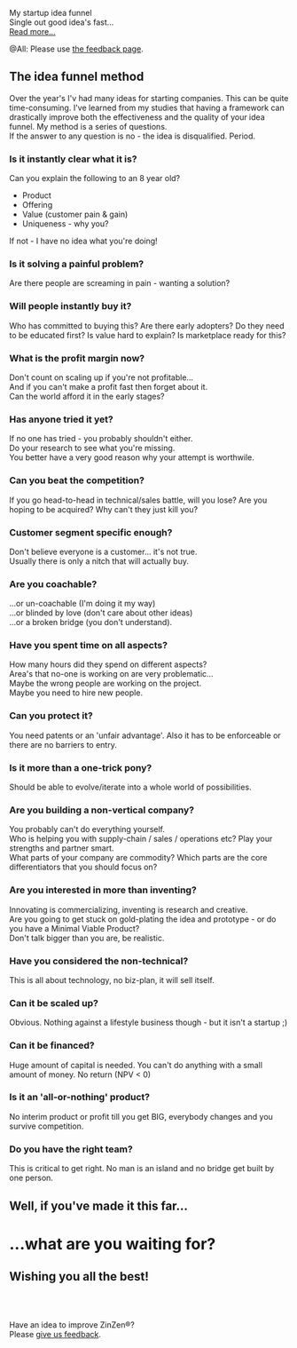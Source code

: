 My startup idea funnel    
Single out good idea's fast...   
[Read more...](https://blog.zinzen.me/2023/01/21/Startup-barriers.html)   

@All: Please use [the feedback page](https://zinzen.me/Home/ZinZen/Feedback).

## The idea funnel method

Over the year's I'v had many ideas for starting companies. This can be quite time-consuming. I've learned from my studies that having a framework can drastically improve both the effectiveness and the quality of your idea funnel. My method is a series of questions.  
If the answer to any question is no - the idea is disqualified. Period.

  
### Is it instantly clear what it is?  
Can you explain the following to an 8 year old?
- Product
- Offering
- Value (customer pain & gain)
- Uniqueness - why you?

If not - I have no idea what you're doing!


### Is it solving a painful problem?    
Are there people are screaming in pain - wanting a solution?


### Will people instantly buy it?    
Who has committed to buying this?
Are there early adopters?
Do they need to be educated first?
Is value hard to explain?
Is marketplace ready for this?
  
### What is the profit margin now?  
Don't count on scaling up if you're not profitable...  
And if you can't make a profit fast then forget about it.  
Can the world afford it in the early stages?
  
### Has anyone tried it yet?  
If no one has tried - you probably shouldn't either.  
Do your research to see what you're missing.  
You better have a very good reason why your attempt is worthwile.

### Can you beat the competition?  
If you go head-to-head in technical/sales battle, will you lose?
Are you hoping to be acquired? Why can't they just kill you?
  
### Customer segment specific enough?  
Don't believe everyone is a customer... it's not true.  
Usually there is only a nitch that will actually buy.
  
### Are you coachable?  
...or un-coachable (I'm doing it my way)  
...or blinded by love (don't care about other ideas)  
...or a broken bridge (you don't understand).  
   
### Have you spent time on all aspects?  
How many hours did they spend on different aspects?  
Area's that no-one is working on are very problematic...  
Maybe the wrong people are working on the project.  
Maybe you need to hire new people.  
  
### Can you protect it?  
You need patents or an 'unfair advantage'. Also it has to be enforceable or there are no barriers to entry.
  
### Is it more than a one-trick pony?  
Should be able to evolve/iterate into a whole world of possibilities.  
  
### Are you building a non-vertical company?  
You probably can't do everything yourself.  
Who is helping you with supply-chain / sales / operations etc? Play your strengths and partner smart.  
What parts of your company are commodity?   Which parts are the core differentiators that you should focus on?
  
### Are you interested in more than inventing?  
Innovating is commercializing, inventing is research and creative.  
Are you going to get stuck on gold-plating the idea and prototype - or do you have a Minimal Viable Product?  
Don't talk bigger than you are, be realistic.
  
### Have you considered the non-technical?
This is all about technology, no biz-plan, it will sell itself.  

### Can it be scaled up?
Obvious. Nothing against a lifestyle business though - but it isn't a startup ;)

### Can it be financed?
Huge amount of capital is needed.
You can't do anything with a small amount of money.
No return (NPV < 0)

### Is it an 'all-or-nothing' product?
No interim product or profit till you get BIG, everybody changes and you survive competition.

### Do you have the right team?  
This is critical to get right. No man is an island and no bridge get built by one person.
  
## Well, if you've made it this far...
# ...what are you waiting for?

## Wishing you all the best!
<br />
<br />

Have an idea to improve ZinZen®?  
Please [give us feedback](https://zinzen.me/Home/ZinZen/Feedback).

